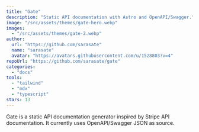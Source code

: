 ```yaml
---
title: "Gate"
description: "Static API documentation with Astro and OpenAPI/Swagger."
image: "/src/assets/themes/gate-hero.webp"
images:
  - "/src/assets/themes/gate-2.webp"
author:
  url: "https://github.com/sarasate"
  name: "sarasate"
  avatar: "https://avatars.githubusercontent.com/u/1528803?v=4"
repoUrl: "https://github.com/sarasate/gate"
categories:
  - "docs"
tools:
  - "tailwind"
  - "mdx"
  - "typescript"
stars: 13
---
```


<p>
  Gate is a static API documentation generator inspired by Stripe API documentation. It currently
  uses OpenAPI/Swagger JSON as source.
</p>
